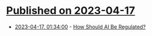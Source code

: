 # [Published on 2023-04-17](index.md)

* [2023-04-17, 01:34:00](https://slashdot.org/story/23/04/16/2215228/how-should-ai-be-regulated?utm_source=rss1.0mainlinkanon&utm_medium=feed) - [How Should AI Be Regulated?](https://slashdot.org/story/23/04/16/2215228/how-should-ai-be-regulated?utm_source=rss1.0mainlinkanon&utm_medium=feed)
